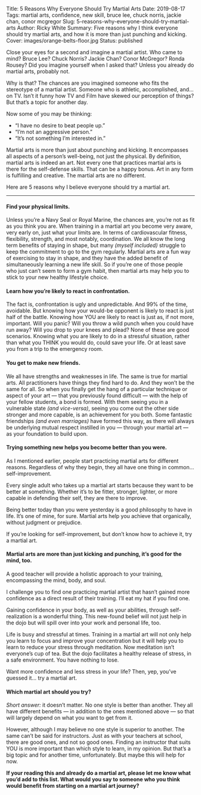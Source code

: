 Title: 5 Reasons Why Everyone Should Try Martial Arts
Date: 2019-08-17
Tags: martial arts, confidence, new skill, bruce lee, chuck norris, jackie chan, conor mcgregor
Slug: 5-reasons-why-everyone-should-try-martial-arts
Author: Ricky White
Summary: Five reasons why I think everyone should try martial arts, and how it is more than just punching and kicking.
Cover: images/orange-belts-floor.jpg
Status: published
    
Close your eyes for a second and imagine a martial artist. Who came to mind? Bruce Lee? Chuck Norris? Jackie Chan? Conor McGregor? Ronda Rousey? Did you imagine yourself when I asked that? Unless you already do martial arts, probably not.

Why is that? The chances are you imagined someone who fits the stereotype of a martial artist. Someone who is athletic, accomplished, and… on TV. Isn’t it funny how TV and Film have skewed our perception of things? But that’s a topic for another day.

Now some of you may be thinking:

- “I have no desire to beat people up.”
- “I’m not an aggressive person.”
- “It’s not something I’m interested in.”

Martial arts is more than just about punching and kicking. It encompasses all aspects of a person’s well-being, not just the physical. By definition, martial arts is indeed an art. Not every one that practices martial arts is there for the self-defense skills. That can be a happy bonus. Art in any form is fulfilling and creative. The martial arts are no different. 

Here are 5 reasons why I believe everyone should try a martial art.

---

#### Find your physical limits. 

Unless you’re a Navy Seal or Royal Marine, the chances are, you’re not as fit as you think you are. When training in a martial art you become very aware, very early on, just what your limits are. In terms of cardiovascular fitness, flexibility, strength, and most notably, coordination. We all know the long term benefits of staying in shape, but many *(myself included)* struggle to keep the commitment to go to the gym regularly. Martial arts are a fun way of exercising to stay in shape, and they have the added benefit of simultaneously learning a new life skill. So if you’re one of those people who just can’t seem to form a gym habit, then martial arts may help you to stick to your new healthy lifestyle choice. 

#### Learn how you’re likely to react in confrontation.

The fact is, confrontation is ugly and unpredictable. And 99% of the time, avoidable. But knowing how your would-be opponent is likely to react is just half of the battle. Knowing how YOU are likely to react is just as, if not more, important. Will you panic? Will you throw a wild punch when you could have run away? Will you drop to your knees and plead? None of these are good scenarios. Knowing what you are likely to do in a stressful situation, rather than what you THINK you would do, could save your life. Or at least save you from a trip to the emergency room.

#### You get to make new friends.

We all have strengths and weaknesses in life. The same is true for martial arts. All practitioners have things they find hard to do. And they won’t be the same for all. So when you finally get the hang of a particular technique or aspect of your art — that you previously found difficult — with the help of your fellow students, a bond is formed. With them seeing you in a vulnerable state *(and vice-versa)*, seeing you come out the other side stronger and more capable, is an achievement for you both. Some fantastic friendships *(and even marriages)* have formed this way, as there will always be underlying mutual respect instilled in you — through your martial art — as your foundation to build upon.

#### Trying something new helps you become better than you were.

As I mentioned earlier, people start practicing martial arts for different reasons. Regardless of why they begin, they all have one thing in common… self-improvement.

Every single adult who takes up a martial art starts because they want to be better at something. Whether it’s to be fitter, stronger, lighter, or more capable in defending their self, they are there to improve.

Being better today than you were yesterday is a good philosophy to have in life. It’s one of mine, for sure. Martial arts help you achieve that organically, without judgment or prejudice.

If you’re looking for self-improvement, but don’t know how to achieve it, try a martial art.

#### Martial arts are more than just kicking and punching, it’s good for the mind, too.

A good teacher will provide a holistic approach to your training, encompassing the mind, body, and soul.

I challenge you to find one practicing martial artist that hasn’t gained more confidence as a direct result of their training. I’ll eat my hat if you find one.

Gaining confidence in your body, as well as your abilities, through self-realization is a wonderful thing. This new-found belief will not just help in the dojo but will spill over into your work and personal life, too.

Life is busy and stressful at times. Training in a martial art will not only help you learn to focus and improve your concentration but it will help you to learn to reduce your stress through meditation. Now meditation isn’t everyone’s cup of tea. But the dojo facilitates a healthy release of stress, in a safe environment. You have nothing to lose.

Want more confidence and less stress in your life? Then, yep, you’ve guessed it… try a martial art.

#### Which martial art should you try?

*Short answer:* it doesn’t matter. No one style is better than another. They all have different benefits — in addition to the ones mentioned above — so that will largely depend on what you want to get from it.

However, although I may believe no one style is superior to another. The same can’t be said for instructors. Just as with your teachers at school, there are good ones, and not so good ones. Finding an instructor that suits YOU is more important than which style to learn, in my opinion. But that’s a big topic and for another time, unfortunately. But maybe this will help for now.

**If your reading this and already do a martial art, please let me know what you’d add to this list. What would you say to someone who you think would benefit from starting on a martial art journey?**
